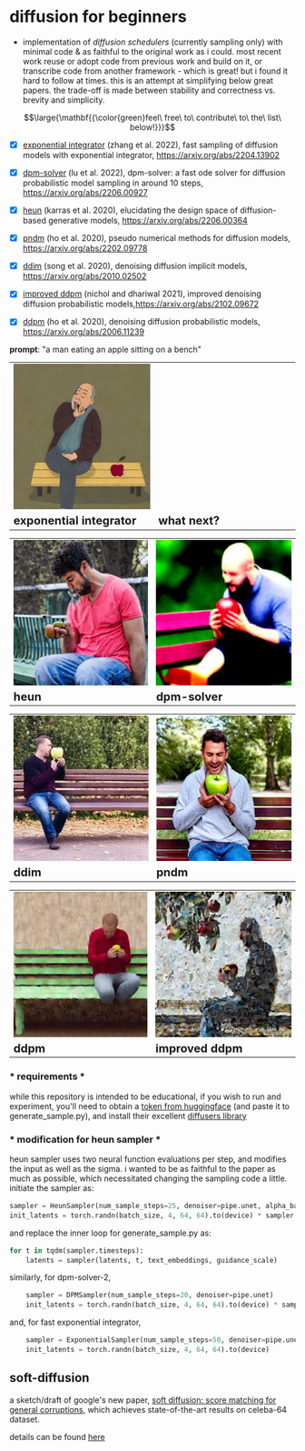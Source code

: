 # diffusion for beginners

- implementation of _diffusion schedulers_ (currently sampling only) with minimal code & as faithful to the original work as i could. most recent work reuse or adopt code from previous work and build on it, or transcribe code from another framework - which is great! but i found it hard to follow at times. this is an attempt at simplifying below great papers. the trade-off is made between stability and correctness vs. brevity and simplicity.


$$\large{\mathbf{{\color{green}feel\ free\ to\ contribute\ to\ the\ list\ below!}}}$$

- [x] [exponential integrator](samplers/exponential_integrator.py) (zhang et al. 2022), fast sampling of diffusion models with exponential integrator, https://arxiv.org/abs/2204.13902
- [x] [dpm-solver](samplers/dpm_solver.py) (lu et al. 2022), dpm-solver: a fast ode solver for diffusion probabilistic model sampling in around 10 steps, https://arxiv.org/abs/2206.00927
- [x] [heun](samplers/heun.py) (karras et al. 2020), elucidating the design space of diffusion-based generative models, https://arxiv.org/abs/2206.00364
- [x] [pndm](samplers/pndm.py) (ho et al. 2020), pseudo numerical methods for diffusion models, https://arxiv.org/abs/2202.09778
- [x] [ddim](samplers/ddim.py) (song et al. 2020), denoising diffusion implicit models, https://arxiv.org/abs/2010.02502
- [x] [improved ddpm](samplers/ddpm.py) (nichol and dhariwal 2021), improved denoising diffusion probabilistic models,https://arxiv.org/abs/2102.09672
- [x] [ddpm](samplers/ddpm.py) (ho et al. 2020), denoising diffusion probabilistic models, https://arxiv.org/abs/2006.11239



**prompt**: "a man eating an apple sitting on a bench"


<table>
 <tr>
    <td><img src='images/exponential_integrator.jpg' height="256" width="256"></td>
    <td><img src='data:image/gif;base64,R0lGODlhAQABAAAAACH5BAEKAAEALAAAAAABAAEAAAICTAEAOw==' height="256" width="256"></td>
 </tr>
 <tr>
   <td><b style="font-size:20px">exponential integrator</b></td>
   <td><b style="font-size:20px">what next?</b></td>
 </tr>
</table>



<table>
 <tr>
    <td><img src='images/heun.jpg' height="256" width="256"></td>
    <td><img src='images/dpm_solver_2.jpg' height="256" width="256"></td>
 </tr>
 <tr>
   <td><b style="font-size:20px">heun</b></td>
   <td><b style="font-size:20px">dpm-solver</b></td>
 </tr>
</table>

<table>
 <tr>
    <td><img src='images/ddim.jpg' height="256" width="256"></td>
    <td><img src='images/pndm.jpg' height="256" width="256"></td>
 </tr>
 <tr>
   <td><b style="font-size:20px">ddim</b></td>
   <td><b style="font-size:20px">pndm</b></td>
 </tr>
</table>


<table>
 <tr>
    <td><img src="images/ddpm.jpg" height="256" width="256"></td>
    <td><img src='images/improved_ddpm.jpg' height="256" width="256"></td>
 </tr>
 <tr>
   <td><b style="font-size:20px">ddpm</b></td>
   <td><b style="font-size:20px">improved ddpm</b></td>
 </tr>
</table>

### * requirements *
while this repository is intended to be educational, if you wish to run and experiment, you'll need to obtain a [token from huggingface](https://huggingface.co/docs/hub/security-tokens) (and paste it to generate_sample.py), and install their excellent [diffusers library](https://github.com/huggingface/diffusers)


### * modification for heun sampler * 
heun sampler uses two neural function evaluations per step, and modifies the input as well as the sigma. i wanted to be as faithful to the paper as much as possible, which necessitated changing the sampling code a little.
initiate the sampler as:
```python
sampler = HeunSampler(num_sample_steps=25, denoiser=pipe.unet, alpha_bar=pipe.scheduler.alphas_cumprod)
init_latents = torch.randn(batch_size, 4, 64, 64).to(device) * sampler.t0
```

and replace the inner loop for generate_sample.py as:
```python
for t in tqdm(sampler.timesteps):
    latents = sampler(latents, t, text_embeddings, guidance_scale)
```

similarly, for dpm-solver-2, 

```python
    sampler = DPMSampler(num_sample_steps=20, denoiser=pipe.unet)
    init_latents = torch.randn(batch_size, 4, 64, 64).to(device) * sampler.lmbd(1)[1]
```

and, for fast exponential integrator,

```python
    sampler = ExponentialSampler(num_sample_steps=50, denoiser=pipe.unet)
    init_latents = torch.randn(batch_size, 4, 64, 64).to(device)
```

## soft-diffusion

a sketch/draft of google's new paper, [soft diffusion: score matching for general corruptions](https://arxiv.org/abs/2209.05442), which achieves state-of-the-art results on celeba-64 dataset.

details can be found [here](soft_diffusion)